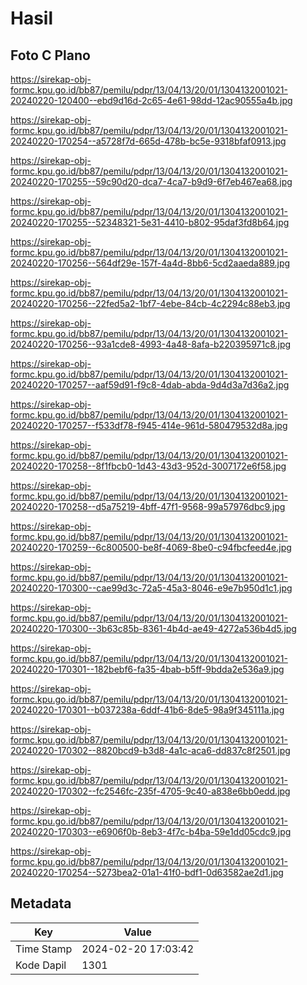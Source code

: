 # Hasil

## Foto C Plano

https://sirekap-obj-formc.kpu.go.id/bb87/pemilu/pdpr/13/04/13/20/01/1304132001021-20240220-120400--ebd9d16d-2c65-4e61-98dd-12ac90555a4b.jpg

https://sirekap-obj-formc.kpu.go.id/bb87/pemilu/pdpr/13/04/13/20/01/1304132001021-20240220-170254--a5728f7d-665d-478b-bc5e-9318bfaf0913.jpg

https://sirekap-obj-formc.kpu.go.id/bb87/pemilu/pdpr/13/04/13/20/01/1304132001021-20240220-170255--59c90d20-dca7-4ca7-b9d9-6f7eb467ea68.jpg

https://sirekap-obj-formc.kpu.go.id/bb87/pemilu/pdpr/13/04/13/20/01/1304132001021-20240220-170255--52348321-5e31-4410-b802-95daf3fd8b64.jpg

https://sirekap-obj-formc.kpu.go.id/bb87/pemilu/pdpr/13/04/13/20/01/1304132001021-20240220-170256--564df29e-157f-4a4d-8bb6-5cd2aaeda889.jpg

https://sirekap-obj-formc.kpu.go.id/bb87/pemilu/pdpr/13/04/13/20/01/1304132001021-20240220-170256--22fed5a2-1bf7-4ebe-84cb-4c2294c88eb3.jpg

https://sirekap-obj-formc.kpu.go.id/bb87/pemilu/pdpr/13/04/13/20/01/1304132001021-20240220-170256--93a1cde8-4993-4a48-8afa-b220395971c8.jpg

https://sirekap-obj-formc.kpu.go.id/bb87/pemilu/pdpr/13/04/13/20/01/1304132001021-20240220-170257--aaf59d91-f9c8-4dab-abda-9d4d3a7d36a2.jpg

https://sirekap-obj-formc.kpu.go.id/bb87/pemilu/pdpr/13/04/13/20/01/1304132001021-20240220-170257--f533df78-f945-414e-961d-580479532d8a.jpg

https://sirekap-obj-formc.kpu.go.id/bb87/pemilu/pdpr/13/04/13/20/01/1304132001021-20240220-170258--8f1fbcb0-1d43-43d3-952d-3007172e6f58.jpg

https://sirekap-obj-formc.kpu.go.id/bb87/pemilu/pdpr/13/04/13/20/01/1304132001021-20240220-170258--d5a75219-4bff-47f1-9568-99a57976dbc9.jpg

https://sirekap-obj-formc.kpu.go.id/bb87/pemilu/pdpr/13/04/13/20/01/1304132001021-20240220-170259--6c800500-be8f-4069-8be0-c94fbcfeed4e.jpg

https://sirekap-obj-formc.kpu.go.id/bb87/pemilu/pdpr/13/04/13/20/01/1304132001021-20240220-170300--cae99d3c-72a5-45a3-8046-e9e7b950d1c1.jpg

https://sirekap-obj-formc.kpu.go.id/bb87/pemilu/pdpr/13/04/13/20/01/1304132001021-20240220-170300--3b63c85b-8361-4b4d-ae49-4272a536b4d5.jpg

https://sirekap-obj-formc.kpu.go.id/bb87/pemilu/pdpr/13/04/13/20/01/1304132001021-20240220-170301--182bebf6-fa35-4bab-b5ff-9bdda2e536a9.jpg

https://sirekap-obj-formc.kpu.go.id/bb87/pemilu/pdpr/13/04/13/20/01/1304132001021-20240220-170301--b037238a-6ddf-41b6-8de5-98a9f345111a.jpg

https://sirekap-obj-formc.kpu.go.id/bb87/pemilu/pdpr/13/04/13/20/01/1304132001021-20240220-170302--8820bcd9-b3d8-4a1c-aca6-dd837c8f2501.jpg

https://sirekap-obj-formc.kpu.go.id/bb87/pemilu/pdpr/13/04/13/20/01/1304132001021-20240220-170302--fc2546fc-235f-4705-9c40-a838e6bb0edd.jpg

https://sirekap-obj-formc.kpu.go.id/bb87/pemilu/pdpr/13/04/13/20/01/1304132001021-20240220-170303--e6906f0b-8eb3-4f7c-b4ba-59e1dd05cdc9.jpg

https://sirekap-obj-formc.kpu.go.id/bb87/pemilu/pdpr/13/04/13/20/01/1304132001021-20240220-170254--5273bea2-01a1-41f0-bdf1-0d63582ae2d1.jpg


## Metadata

| Key        | Value               |
| ---------- | ------------------- |
| Time Stamp | 2024-02-20 17:03:42 |
| Kode Dapil | 1301                |




